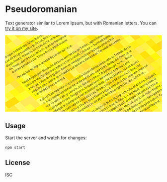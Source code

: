 # Pseudoromanian

Text generator similar to Lorem Ipsum, but with Romanian letters. You can [try it
on my site][site].

![Pseudoromanian cover.](screenshot.png)

## Usage

Start the server and watch for changes:

    npm start

## License

ISC

[site]: http://nechifor.net/pseudoromana
